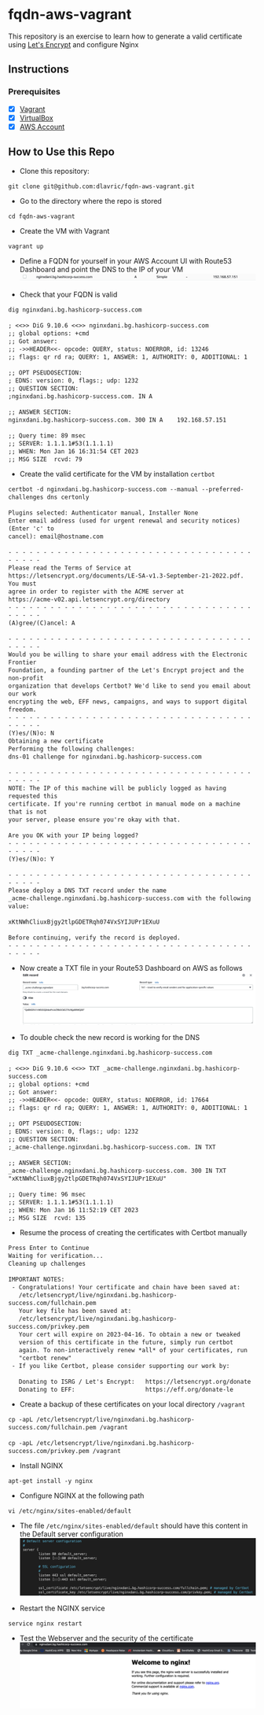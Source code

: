 # fqdn-aws-vagrant
This repository is an exercise to learn how to generate a valid certificate using [Let's Encrypt](https://letsencrypt.org/) and configure Nginx

## Instructions

### Prerequisites

- [X]  [Vagrant](https://www.vagrantup.com/docs/installation)
- [X]  [VirtualBox](https://www.virtualbox.org/)
- [X]  [AWS Account](https://aws.amazon.com/resources/create-account/)

## How to Use this Repo

- Clone this repository:
```shell
git clone git@github.com:dlavric/fqdn-aws-vagrant.git
```

- Go to the directory where the repo is stored
```shell
cd fqdn-aws-vagrant
```

- Create the VM with Vagrant
```shell
vagrant up
```


- Define a FQDN for yourself in your AWS Account UI with Route53 Dashboard and point the DNS to the IP of your VM
![Route53-1](https://github.com/dlavric/fqdn-aws-vagrant/blob/main/pictures/Screenshot1.png)

- Check that your FQDN is valid
```shell
dig nginxdani.bg.hashicorp-success.com

; <<>> DiG 9.10.6 <<>> nginxdani.bg.hashicorp-success.com
;; global options: +cmd
;; Got answer:
;; ->>HEADER<<- opcode: QUERY, status: NOERROR, id: 13246
;; flags: qr rd ra; QUERY: 1, ANSWER: 1, AUTHORITY: 0, ADDITIONAL: 1

;; OPT PSEUDOSECTION:
; EDNS: version: 0, flags:; udp: 1232
;; QUESTION SECTION:
;nginxdani.bg.hashicorp-success.com. IN A

;; ANSWER SECTION:
nginxdani.bg.hashicorp-success.com. 300 IN A    192.168.57.151

;; Query time: 89 msec
;; SERVER: 1.1.1.1#53(1.1.1.1)
;; WHEN: Mon Jan 16 16:31:54 CET 2023
;; MSG SIZE  rcvd: 79
```

- Create the valid certificate for the VM by installation `certbot`

```shell
certbot -d nginxdani.bg.hashicorp-success.com --manual --preferred-challenges dns certonly

Plugins selected: Authenticator manual, Installer None
Enter email address (used for urgent renewal and security notices) (Enter 'c' to
cancel): email@hostname.com

- - - - - - - - - - - - - - - - - - - - - - - - - - - - - - - - - - - - - - - -
Please read the Terms of Service at
https://letsencrypt.org/documents/LE-SA-v1.3-September-21-2022.pdf. You must
agree in order to register with the ACME server at
https://acme-v02.api.letsencrypt.org/directory
- - - - - - - - - - - - - - - - - - - - - - - - - - - - - - - - - - - - - - - -
(A)gree/(C)ancel: A

- - - - - - - - - - - - - - - - - - - - - - - - - - - - - - - - - - - - - - - -
Would you be willing to share your email address with the Electronic Frontier
Foundation, a founding partner of the Let's Encrypt project and the non-profit
organization that develops Certbot? We'd like to send you email about our work
encrypting the web, EFF news, campaigns, and ways to support digital freedom.
- - - - - - - - - - - - - - - - - - - - - - - - - - - - - - - - - - - - - - - -
(Y)es/(N)o: N
Obtaining a new certificate
Performing the following challenges:
dns-01 challenge for nginxdani.bg.hashicorp-success.com

- - - - - - - - - - - - - - - - - - - - - - - - - - - - - - - - - - - - - - - -
NOTE: The IP of this machine will be publicly logged as having requested this
certificate. If you're running certbot in manual mode on a machine that is not
your server, please ensure you're okay with that.

Are you OK with your IP being logged?
- - - - - - - - - - - - - - - - - - - - - - - - - - - - - - - - - - - - - - - -
(Y)es/(N)o: Y

- - - - - - - - - - - - - - - - - - - - - - - - - - - - - - - - - - - - - - - -
Please deploy a DNS TXT record under the name
_acme-challenge.nginxdani.bg.hashicorp-success.com with the following value:

xKtNWhCliuxBjgy2tlpGDETRqh074VxSYIJUPr1EXuU

Before continuing, verify the record is deployed.
- - - - - - - - - - - - - - - - - - - - - - - - - - - - - - - - - - - - - - - -
```

- Now create a TXT file in your Route53 Dashboard on AWS as follows
![Route53-2](https://github.com/dlavric/fqdn-aws-vagrant/blob/main/pictures/Screenshot2.png)

- To double check the new record is working for the DNS
```shell
dig TXT _acme-challenge.nginxdani.bg.hashicorp-success.com 

; <<>> DiG 9.10.6 <<>> TXT _acme-challenge.nginxdani.bg.hashicorp-success.com
;; global options: +cmd
;; Got answer:
;; ->>HEADER<<- opcode: QUERY, status: NOERROR, id: 17664
;; flags: qr rd ra; QUERY: 1, ANSWER: 1, AUTHORITY: 0, ADDITIONAL: 1

;; OPT PSEUDOSECTION:
; EDNS: version: 0, flags:; udp: 1232
;; QUESTION SECTION:
;_acme-challenge.nginxdani.bg.hashicorp-success.com. IN TXT

;; ANSWER SECTION:
_acme-challenge.nginxdani.bg.hashicorp-success.com. 300 IN TXT "xKtNWhCliuxBjgy2tlpGDETRqh074VxSYIJUPr1EXuU"

;; Query time: 96 msec
;; SERVER: 1.1.1.1#53(1.1.1.1)
;; WHEN: Mon Jan 16 11:52:19 CET 2023
;; MSG SIZE  rcvd: 135
```

- Resume the process of creating the certificates with Certbot manually
```shell
Press Enter to Continue
Waiting for verification...
Cleaning up challenges

IMPORTANT NOTES:
 - Congratulations! Your certificate and chain have been saved at:
   /etc/letsencrypt/live/nginxdani.bg.hashicorp-success.com/fullchain.pem
   Your key file has been saved at:
   /etc/letsencrypt/live/nginxdani.bg.hashicorp-success.com/privkey.pem
   Your cert will expire on 2023-04-16. To obtain a new or tweaked
   version of this certificate in the future, simply run certbot
   again. To non-interactively renew *all* of your certificates, run
   "certbot renew"
 - If you like Certbot, please consider supporting our work by:

   Donating to ISRG / Let's Encrypt:   https://letsencrypt.org/donate
   Donating to EFF:                    https://eff.org/donate-le
```

- Create a backup of these certificates on your local directory `/vagrant`
```shell
cp -apL /etc/letsencrypt/live/nginxdani.bg.hashicorp-success.com/fullchain.pem /vagrant

cp -apL /etc/letsencrypt/live/nginxdani.bg.hashicorp-success.com/privkey.pem /vagrant
```

- Install NGINX
```shell
apt-get install -y nginx
```

- Configure NGINX at the following path
```shell
vi /etc/nginx/sites-enabled/default 
```

- The file `/etc/nginx/sites-enabled/default` should have this content in the Default server configuration
![Nginx-1](https://github.com/dlavric/fqdn-aws-vagrant/blob/main/pictures/Screenshot4.png)

- Restart the NGINX service
```shell
service nginx restart
```

- Test the Webserver and the security of the certificate
![Nginx-2](https://github.com/dlavric/fqdn-aws-vagrant/blob/main/pictures/Screenshot3.png)

